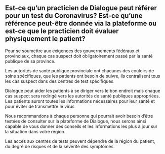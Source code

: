 ## Est-ce qu’un practicien de Dialogue peut référer pour un test du Coronavirus? Est-ce qu’une référence peut-être donnée via la plateforme ou est-ce que le practicien doit évaluer physiquement le patient?

Pour se soumettre aux exigences des gouvernements fédéraux et provinciaux, chaque cas suspect doit obligatoirement passé par la santé publique de sa province.

Les autorités de santé publique provinciale ont chacunes des couloirs de soins spécifiques, que les patients ont besoin de suivre, ils centralisent tous les cas suspect dans des centres de test spécifiques.

Dialogue peut aider les patients à se diriger vers le bon endroit mais chaque cas suspect sera redirigé vers les autorités de santé publiques appropriées. Les patients auront toutes les informations nécessaires pour leur santé et pour éviter de transmettre le virus.

Nous recommandons à chaque personne qui pourrait avoir besoin d’être testées de consulter sur la plateforme de Dialogue, nous serons ainsi capable de vous donner des conseils et les informations les plus à jour sur la situation dans votre région.

Les accès aux centres de tests peuvent dépendre de la région du patient, du degré de risques et de la sévérité des symptômes.
